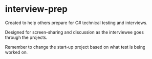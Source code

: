 # interview-prep
Created to help others prepare for C# technical testing and interviews.

Designed for screen-sharing and discussion as the interviewee goes through the projects.

Remember to change the start-up project based on what test is being worked on.
